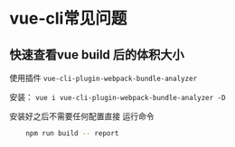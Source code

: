 # vue-cli常见问题

## 快速查看vue build 后的体积大小

使用插件 `vue-cli-plugin-webpack-bundle-analyzer`

安装： `vue i vue-cli-plugin-webpack-bundle-analyzer -D`

安装好之后不需要任何配置直接 运行命令

```sh
 	npm run build -- report
```